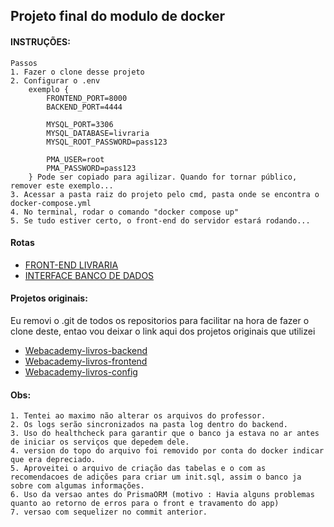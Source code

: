 ## Projeto final do modulo de docker
#### INSTRUÇÕES:
    Passos
    1. Fazer o clone desse projeto
    2. Configurar o .env 
        exemplo {
            FRONTEND_PORT=8000
            BACKEND_PORT=4444

            MYSQL_PORT=3306
            MYSQL_DATABASE=livraria
            MYSQL_ROOT_PASSWORD=pass123

            PMA_USER=root
            PMA_PASSWORD=pass123
        } Pode ser copiado para agilizar. Quando for tornar público, remover este exemplo...
    3. Acessar a pasta raiz do projeto pelo cmd, pasta onde se encontra o docker-compose.yml
    4. No terminal, rodar o comando "docker compose up"
    5. Se tudo estiver certo, o front-end do servidor estará rodando...
       

#### Rotas
- [FRONT-END LIVRARIA](http://localhost:8000)
- [INTERFACE BANCO DE DADOS](http://localhost:8080)

#### Projetos originais:
Eu removi o .git de todos os repositorios para facilitar na hora de fazer o clone deste, entao vou deixar o link aqui dos projetos originais que utilizei
- [Webacademy-livros-backend](https://github.com/jocelinnik/webacademy-livros-backend)
- [Webacademy-livros-frontend](https://github.com/jocelinnik/webacademy-livros-frontend)
- [Webacademy-livros-config](https://github.com/jocelinnik/webacademy-livros-config)


#### Obs:
    1. Tentei ao maximo não alterar os arquivos do professor. 
    2. Os logs serão sincronizados na pasta log dentro do backend.
    3. Uso do healthcheck para garantir que o banco ja estava no ar antes de iniciar os serviços que depedem dele.
    4. version do topo do arquivo foi removido por conta do docker indicar que era depreciado.
    5. Aproveitei o arquivo de criação das tabelas e o com as recomendacoes de adições para criar um init.sql, assim o banco ja sobre com algumas informações.
    6. Uso da versao antes do PrismaORM (motivo : Havia alguns problemas quanto ao retorno de erros para o front e travamento do app)
    7. versao com sequelizer no commit anterior.
    
